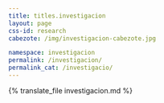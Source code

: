 ```yaml
---
title: titles.investigacion
layout: page
css-id: research
cabezote: /img/investigacion-cabezote.jpg

namespace: investigacion
permalink: /investigacion/
permalink_cat: /investigacio/
---
```


{% translate_file investigacion.md %}
